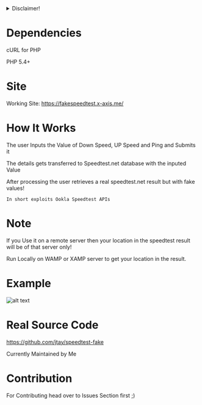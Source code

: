 <details>
        <summary>Disclaimer!</summary>
  This Project and the working demo link (mentioned in this repo) is solely for <b>Education Purpose Only</b>! The previous owner, current maintainer or the future maintainer will not be responsible for any action done by the end user!
</details>   

# Dependencies
cURL for PHP

PHP 5.4+

# Site
Working Site: https://fakespeedtest.x-axis.me/

# How It Works
The user Inputs the Value of Down Speed, UP Speed and Ping and Submits it

The details gets transferred to Speedtest.net database with the inputed Value

After processing the user retrieves a real speedtest.net result but with fake values!

```In short exploits Ookla Speedtest APIs```

# Note
If you Use it on a remote server then your location in the speedtest result will be of that server only!

Run Locally on WAMP or XAMP server to get your location in the result.

# Example
![alt text](https://www.speedtest.net/result/7656618580.png)

# Real Source Code
https://github.com/jtay/speedtest-fake

Currently Maintained by Me

# Contribution
For Contributing head over to Issues Section first ;)
